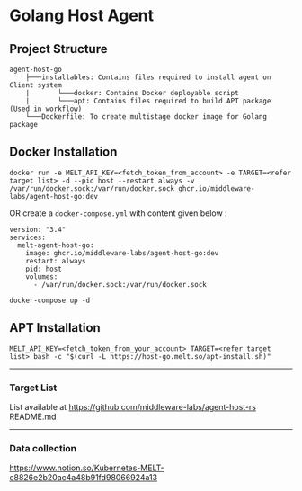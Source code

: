 # Golang Host Agent

## Project Structure
```text
agent-host-go
    ├───installables: Contains files required to install agent on Client system
    |       └───docker: Contains Docker deployable script
    |       └───apt: Contains files required to build APT package (Used in workflow)
    └───Dockerfile: To create multistage docker image for Golang package
```

## Docker Installation
```
docker run -e MELT_API_KEY=<fetch_token_from_account> -e TARGET=<refer target list> -d --pid host --restart always -v /var/run/docker.sock:/var/run/docker.sock ghcr.io/middleware-labs/agent-host-go:dev
```
OR create a `docker-compose.yml` with content given below :
```
version: "3.4"
services:  
  melt-agent-host-go:
    image: ghcr.io/middleware-labs/agent-host-go:dev
    restart: always
    pid: host
    volumes:
      - /var/run/docker.sock:/var/run/docker.sock
```
```
docker-compose up -d
```

## APT Installation

```
MELT_API_KEY=<fetch_token_from_your_account> TARGET=<refer target list> bash -c "$(curl -L https://host-go.melt.so/apt-install.sh)"
```
____________________________________________

### Target List

List available at https://github.com/middleware-labs/agent-host-rs README.md

----------------------------------------------

### Data collection
https://www.notion.so/Kubernetes-MELT-c8826e2b20ac4a48b91fd98066924a13
